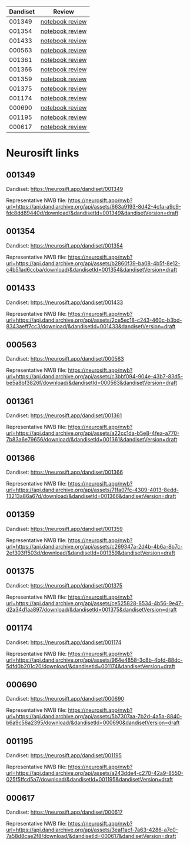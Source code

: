 | Dandiset | Review |
|-------------|--------|
| 001349 | [notebook review](https://dandi-ai-notebooks.github.io/dandi-notebook-review/review?url=https://github.com/dandi-ai-notebooks/dandi-ai-notebooks-6/blob/main/notebooks/dandisets/001349/0.250520.1729/4befc0a1/claude-sonnet-4/h-5/notebook.ipynb) |
| 001354 | [notebook review](https://dandi-ai-notebooks.github.io/dandi-notebook-review/review?url=https://github.com/dandi-ai-notebooks/dandi-ai-notebooks-6/blob/main/notebooks/dandisets/001354/0.250312.0036/1b55f1ff/claude-sonnet-4/h-5/notebook.ipynb) |
| 001433 | [notebook review](https://dandi-ai-notebooks.github.io/dandi-notebook-review/review?url=https://github.com/dandi-ai-notebooks/dandi-ai-notebooks-6/blob/main/notebooks/dandisets/001433/0.250507.2356/6e10365d/claude-sonnet-4/h-5/notebook.ipynb) |
| 000563 | [notebook review](https://dandi-ai-notebooks.github.io/dandi-notebook-review/review?url=https://github.com/dandi-ai-notebooks/dandi-ai-notebooks-6/blob/main/notebooks/dandisets/000563/0.250311.2145/57dc3608/claude-sonnet-4/h-5/notebook.ipynb) |
| 001361 | [notebook review](https://dandi-ai-notebooks.github.io/dandi-notebook-review/review?url=https://github.com/dandi-ai-notebooks/dandi-ai-notebooks-6/blob/main/notebooks/dandisets/001361/0.250406.0045/d36c4584/claude-sonnet-4/h-5/notebook.ipynb) |
| 001366 | [notebook review](https://dandi-ai-notebooks.github.io/dandi-notebook-review/review?url=https://github.com/dandi-ai-notebooks/dandi-ai-notebooks-6/blob/main/notebooks/dandisets/001366/0.250324.1603/e83e5f10/claude-sonnet-4/h-5/notebook.ipynb) |
| 001359 | [notebook review](https://dandi-ai-notebooks.github.io/dandi-notebook-review/review?url=https://github.com/dandi-ai-notebooks/dandi-ai-notebooks-6/blob/main/notebooks/dandisets/001359/0.250401.1603/38566171/claude-sonnet-4/h-5/notebook.ipynb) |
| 001375 | [notebook review](https://dandi-ai-notebooks.github.io/dandi-notebook-review/review?url=https://github.com/dandi-ai-notebooks/dandi-ai-notebooks-6/blob/main/notebooks/dandisets/001375/0.250406.1855/b9d830b7/claude-sonnet-4/h-5/notebook.ipynb) |
| 001174 | [notebook review](https://dandi-ai-notebooks.github.io/dandi-notebook-review/review?url=https://github.com/dandi-ai-notebooks/dandi-ai-notebooks-6/blob/main/notebooks/dandisets/001174/0.250331.2218/553b9186/claude-sonnet-4/h-5/notebook.ipynb) |
| 000690 | [notebook review](https://dandi-ai-notebooks.github.io/dandi-notebook-review/review?url=https://github.com/dandi-ai-notebooks/dandi-ai-notebooks-6/blob/main/notebooks/dandisets/000690/0.250326.0015/78e86504/claude-sonnet-4/h-5/notebook.ipynb) |
| 001195 | [notebook review](https://dandi-ai-notebooks.github.io/dandi-notebook-review/review?url=https://github.com/dandi-ai-notebooks/dandi-ai-notebooks-6/blob/main/notebooks/dandisets/001195/0.250408.1733/cd3c6c58/claude-sonnet-4/h-5/notebook.ipynb) |
| 000617 | [notebook review](https://dandi-ai-notebooks.github.io/dandi-notebook-review/review?url=https://github.com/dandi-ai-notebooks/dandi-ai-notebooks-6/blob/main/notebooks/dandisets/000617/0.250312.0130/d69e75e7/claude-sonnet-4/h-5/notebook.ipynb) |

# Neurosift links

## 001349

Dandiset: https://neurosift.app/dandiset/001349

Representative NWB file: https://neurosift.app/nwb?url=https://api.dandiarchive.org/api/assets/663a9193-8d42-4cfa-a9c9-fdc8dd89440d/download/&dandisetId=001349&dandisetVersion=draft

## 001354

Dandiset: https://neurosift.app/dandiset/001354


Representative NWB file: https://neurosift.app/nwb?url=https://api.dandiarchive.org/api/assets/b2860f39-ba08-4b5f-8e12-c4b51ad6ccba/download/&dandisetId=001354&dandisetVersion=draft

## 001433

Dandiset: https://neurosift.app/dandiset/001433

Representative NWB file: https://neurosift.app/nwb?url=https://api.dandiarchive.org/api/assets/2ce5ec18-c243-460c-b3bd-8343aeff7cc3/download/&dandisetId=001433&dandisetVersion=draft

## 000563

Dandiset: https://neurosift.app/dandiset/000563

Representative NWB file: https://neurosift.app/nwb?url=https://api.dandiarchive.org/api/assets/c3bbf094-904e-43b7-83d5-be5a8bf3826f/download/&dandisetId=000563&dandisetVersion=draft

## 001361

Dandiset: https://neurosift.app/dandiset/001361

Representative NWB file: https://neurosift.app/nwb?url=https://api.dandiarchive.org/api/assets/a22cc1da-b5e8-4fea-a770-7b83a6e79656/download/&dandisetId=001361&dandisetVersion=draft


## 001366

Dandiset: https://neurosift.app/dandiset/001366

Representative NWB file: https://neurosift.app/nwb?url=https://api.dandiarchive.org/api/assets/71fa07fc-4309-4013-8edd-13213a86a67d/download/&dandisetId=001366&dandisetVersion=draft

## 001359

Dandiset: https://neurosift.app/dandiset/001359

Representative NWB file: https://neurosift.app/nwb?url=https://api.dandiarchive.org/api/assets/c269347a-2d4b-4b6a-8b7c-2ef303ff503d/download/&dandisetId=001359&dandisetVersion=draft

## 001375

Dandiset: https://neurosift.app/dandiset/001375

Representative NWB file: https://neurosift.app/nwb?url=https://api.dandiarchive.org/api/assets/ce525828-8534-4b56-9e47-d2a34d1aa897/download/&dandisetId=001375&dandisetVersion=draft


## 001174

Dandiset: https://neurosift.app/dandiset/001174

Representative NWB file: https://neurosift.app/nwb?url=https://api.dandiarchive.org/api/assets/964e4858-3c8b-4bfd-88dc-5dfd0b201c20/download/&dandisetId=001174&dandisetVersion=draft

## 000690

Dandiset: https://neurosift.app/dandiset/000690

Representative NWB file: https://neurosift.app/nwb?url=https://api.dandiarchive.org/api/assets/5b7307aa-7b2d-4a5a-8840-b6a9c56a2395/download/&dandisetId=000690&dandisetVersion=draft

## 001195

Dandiset: https://neurosift.app/dandiset/001195

Representative NWB file: https://neurosift.app/nwb?url=https://api.dandiarchive.org/api/assets/a243dde4-c270-42a9-8550-025f5ffcd5a7/download/&dandisetId=001195&dandisetVersion=draft

## 000617

Dandiset: https://neurosift.app/dandiset/000617

Representative NWB file: https://neurosift.app/nwb?url=https://api.dandiarchive.org/api/assets/3eaf1acf-7a63-4286-a7c0-7a58d8cae2f8/download/&dandisetId=000617&dandisetVersion=draft
